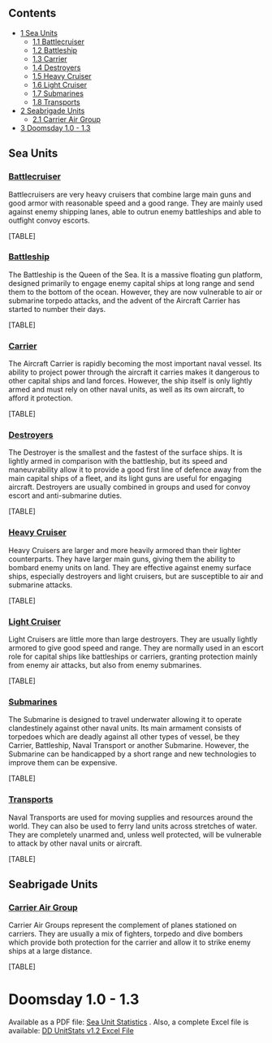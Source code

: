 ## Contents

-   [ 1 Sea Units ](#Sea_Units)
    -   [ 1.1 Battlecruiser ](#Battlecruiser)
    -   [ 1.2 Battleship ](#Battleship)
    -   [ 1.3 Carrier ](#Carrier)
    -   [ 1.4 Destroyers ](#Destroyers)
    -   [ 1.5 Heavy Cruiser ](#Heavy_Cruiser)
    -   [ 1.6 Light Cruiser ](#Light_Cruiser)
    -   [ 1.7 Submarines ](#Submarines)
    -   [ 1.8 Transports ](#Transports)
-   [ 2 Seabrigade Units ](#Seabrigade_Units)
    -   [ 2.1 Carrier Air Group ](#Carrier_Air_Group)
-   [ 3 Doomsday 1.0 - 1.3 ](#Doomsday_1.0_-_1.3)

##  Sea Units 

###  [Battlecruiser](/wiki/Battlecruiser "Battlecruiser") 

Battlecruisers are very heavy cruisers that combine large main guns and
good armor with reasonable speed and a good range. They are mainly used
against enemy shipping lanes, able to outrun enemy battleships and able
to outfight convoy escorts.

[TABLE]

###  [Battleship](/wiki/Battleship "Battleship") 

The Battleship is the Queen of the Sea. It is a massive floating gun
platform, designed primarily to engage enemy capital ships at long range
and send them to the bottom of the ocean. However, they are now
vulnerable to air or submarine torpedo attacks, and the advent of the
Aircraft Carrier has started to number their days.

[TABLE]

###  [Carrier](/wiki/Carrier "Carrier") 

The Aircraft Carrier is rapidly becoming the most important naval
vessel. Its ability to project power through the aircraft it carries
makes it dangerous to other capital ships and land forces. However, the
ship itself is only lightly armed and must rely on other naval units, as
well as its own aircraft, to afford it protection.

[TABLE]

###  [Destroyers](/wiki/Destroyers "Destroyers") 

The Destroyer is the smallest and the fastest of the surface ships. It
is lightly armed in comparison with the battleship, but its speed and
maneuvrability allow it to provide a good first line of defence away
from the main capital ships of a fleet, and its light guns are useful
for engaging aircraft. Destroyers are usually combined in groups and
used for convoy escort and anti-submarine duties.

[TABLE]

###  [Heavy Cruiser](/wiki/Heavy_Cruiser "Heavy Cruiser") 

Heavy Cruisers are larger and more heavily armored than their lighter
counterparts. They have larger main guns, giving them the ability to
bombard enemy units on land. They are effective against enemy surface
ships, especially destroyers and light cruisers, but are susceptible to
air and submarine attacks.

[TABLE]

###  [Light Cruiser](/wiki/Light_Cruiser "Light Cruiser") 

Light Cruisers are little more than large destroyers. They are usually
lightly armored to give good speed and range. They are normally used in
an escort role for capital ships like battleships or carriers, granting
protection mainly from enemy air attacks, but also from enemy
submarines.

[TABLE]

###  [Submarines](/wiki/Submarine "Submarine") 

The Submarine is designed to travel underwater allowing it to operate
clandestinely against other naval units. Its main armament consists of
torpedoes which are deadly against all other types of vessel, be they
Carrier, Battleship, Naval Transport or another Submarine. However, the
Submarine can be handicapped by a short range and new technologies to
improve them can be expensive.

[TABLE]

###  [Transports](/wiki/Transport "Transport") 

Naval Transports are used for moving supplies and resources around the
world. They can also be used to ferry land units across stretches of
water. They are completely unarmed and, unless well protected, will be
vulnerable to attack by other naval units or aircraft.

[TABLE]

##  Seabrigade Units 

###  [Carrier Air Group](/wiki/Carrier_Air_Group "Carrier Air Group") 

Carrier Air Groups represent the complement of planes stationed on
carriers. They are usually a mix of fighters, torpedo and dive bombers
which provide both protection for the carrier and allow it to strike
enemy ships at a large distance.

[TABLE]

#  Doomsday 1.0 - 1.3 

Available as a PDF file: [Sea Unit
Statistics](/wiki/index.php?title=Special:Upload&wpDestFile=UnitStats_DD12_Sea.pdf "UnitStats DD12 Sea.pdf")
. Also, a complete Excel file is available: [DD UnitStats v1.2 Excel
File](http://joe-s.home.insightbb.com/hoi2dd.htm)
